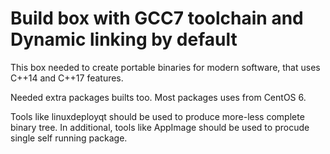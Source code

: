 # Build box with GCC7 toolchain and Dynamic linking by default

This box needed to create portable binaries for modern software, that uses C++14 and C++17 features.

Needed extra packages builts too. Most packages uses from CentOS 6.

Tools like linuxdeployqt should be used to produce more-less complete binary tree. In additional,
tools like AppImage should be used to procude single self running package.